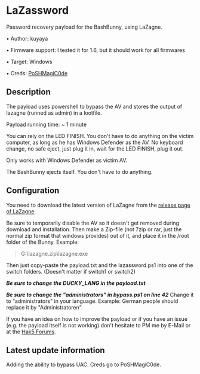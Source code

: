 # LaZassword
Password recovery payload for the BashBunny, using LaZagne.

• Author: kuyaya

• Firmware support: I tested it for 1.6, but it should work for all firmwares

• Target: Windows

• Creds: [PoSHMagiC0de](https://github.com/PoSHMagiC0de)

## Description
The payload uses powershell to bypass the AV and stores the output of lazagne (runned as admin) in a lootfile.

Payload running time: ~ 1 minute

You can rely on the LED FINISH. You don't have to do anything on the victim computer, as long as he has Windows Defender as the AV. No keyboard change, no safe eject, just plug it in, wait for the LED FINISH, plug it out.

Only works with Windows Defender as victim AV.

The BashBunny ejects itself. You don't have to do anything.

## Configuration
You need to download the latest version of LaZagne from the [release page of LaZagne](https://github.com/AlessandroZ/LaZagne/releases).

Be sure to temporarily disable the AV so it doesn't get removed during download and installation. Then make a Zip-file (not 7zip or rar, just the normal zip format that windows provides) out of it, and place it in the /root folder of the Bunny.
Example: 
> G:\lazagne.zip\lazagne.exe

Then just copy-paste the payload.txt and the lazassword.ps1 into one of the switch folders. (Doesn't matter if switch1 or switch2)

***Be sure to change the DUCKY_LANG in the payload.txt***

***Be sure to change the "administrators" in bypass.ps1 on line 42***
Change it to "administrators" in your language. Example: German people should replace it by "Administratoren".

If you have an idea on how to improve the payload or if you have an issue (e.g. the payload itself is not working) don't hesitate to PM me by E-Mail or at the [Hak5 Forums](https://forums.hak5.org/profile/63440-kuyaya/).

## Latest update information
Adding the ability to bypass UAC. Creds go to PoSHMagiC0de.

